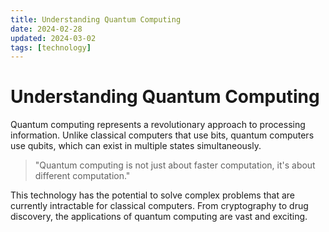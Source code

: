 ```yaml
---
title: Understanding Quantum Computing
date: 2024-02-28
updated: 2024-03-02
tags: [technology]
---
```


# Understanding Quantum Computing

Quantum computing represents a revolutionary approach to processing information. Unlike classical computers that use bits, quantum computers use qubits, which can exist in multiple states simultaneously.

> "Quantum computing is not just about faster computation, it's about different computation."

This technology has the potential to solve complex problems that are currently intractable for classical computers. From cryptography to drug discovery, the applications of quantum computing are vast and exciting. 